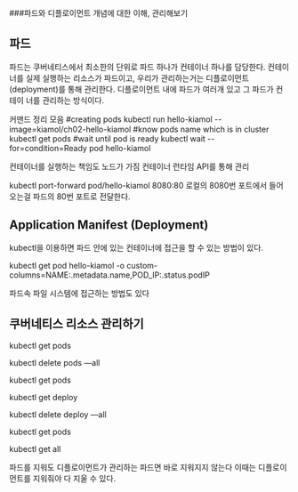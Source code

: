 ###파드와 디플로이먼트 개념에 대한 이해, 관리해보기

## 파드
파드는 쿠버네티스에서 최소한의 단위로 파드 하나가 컨테이너 하나를 담당한다. 컨테이너를 실제 실행하는 리소스가 파드이고, 
우리가 관리하는거는 디플로이먼트(deployment)를 통해 관리한다. 디플로이먼트 내에 파드가 여러개 있고 그 파드가 컨테이
너를 관리하는 방식이다.


커맨드 정리 모음
#creating pods
kubectl run hello-kiamol --image=kiamol/ch02-hello-kiamol 
#know pods name which is in cluster
kubectl get pods
#wait until pod is ready
kubectl wait --for=condition=Ready pod hello-kiamol


컨테이너를 실행하는 책임도 노드가 가짐
컨테이너 런타임 API를 통해 관리

kubectl port-forward pod/hello-kiamol 8080:80 로컬의 8080번 포트에서 들어오는걸 파드의 80번 포트로 전달한다. 

## Application Manifest (Deployment)
kubectl을 이용하면 파드 안에 있는 컨테이너에 접근을 할 수 있는 방법이 있다. 

kubectl get pod hello-kiamol -o custom-columns=NAME:.metadata.name,POD_IP:.status.podIP

파드속 파일 시스템에 접근하는 방법도 있다

## 쿠버네티스 리소스 관리하기 
kubectl get pods 

kubectl delete pods —all

kubectl get pods 

kubectl get deploy 

kubectl delete deploy —all

kubectl get pods 

kubectl get all

파드를 지워도 디플로이먼트가 관리하는 파드면 바로 지워지지 않는다 이때는 디플로이먼트를 지워줘야 다 지울 수 있다. 
